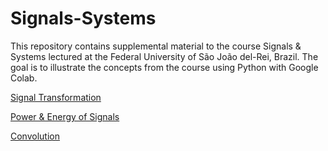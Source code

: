 # Signals-Systems

This repository contains supplemental material to the course Signals & Systems lectured at the Federal University of São João del-Rei, Brazil. The goal is to illustrate the concepts from the course using Python with Google Colab.


[Signal Transformation](https://github.com/lacerdamj/Signals-Systems/blob/42acf1200a6eb046596a462c4fb169686755eab9/Signal_transformation.ipynb)

[Power & Energy of Signals](https://github.com/lacerdamj/Signals-Systems/blob/0f0363f140c032503c69fc53f67ffe3c732e448d/PowerEnergy.ipynb)

[Convolution](https://github.com/lacerdamj/Signals-Systems/blob/42acf1200a6eb046596a462c4fb169686755eab9/Signals_systems_convolution.ipynb)

